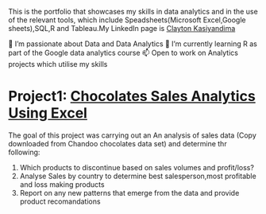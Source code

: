 This is the portfolio that showcases my skills in data analytics and in the use of the relevant tools, which include   Speadsheets(Microsoft Excel,Google sheets),SQL,R and Tableau.My LinkedIn page is  [Clayton Kasiyandima](https://www.linkedin.com/in/clayton-kasiyandima-95022861/)

👀 I’m passionate about Data and Data Analytics
🌱 I’m currently learning  R as part of the Google data analytics course 
📫 Open to work on Analytics projects which utilise my skills

# Project1: [Chocolates Sales Analytics Using Excel](https://github.com/claykays/Data-Analytics)

The goal of this project was carrying out an An analysis of sales data (Copy downloaded from Chandoo chocolates data set) and determine thr following:

1)	Which products to discontinue based on sales volumes and profit/loss?
2)	Analyse Sales by country to determine best salesperson,most profitable and loss making products	
3)	Report on any new patterns that emerge from the data and provide product recomandations		


		

<!---
claykays/claykays is a ✨ special ✨ repository because its `README.md` (this file) appears on your GitHub profile.
You can click the Preview link to take a look at your changes.
--->
